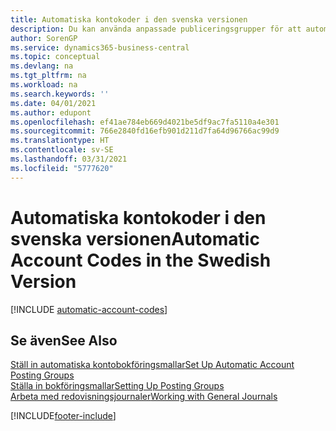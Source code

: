 ```yaml
---
title: Automatiska kontokoder i den svenska versionen
description: Du kan använda anpassade publiceringsgrupper för att automatisera återkommande transaktioner i journaler, säljdokument eller inköpsdokument i den svenska versionen.
author: SorenGP
ms.service: dynamics365-business-central
ms.topic: conceptual
ms.devlang: na
ms.tgt_pltfrm: na
ms.workload: na
ms.search.keywords: ''
ms.date: 04/01/2021
ms.author: edupont
ms.openlocfilehash: ef41ae784eb669d4021be5df9ac7fa5110a4e301
ms.sourcegitcommit: 766e2840fd16efb901d211d7fa64d96766ac99d9
ms.translationtype: HT
ms.contentlocale: sv-SE
ms.lasthandoff: 03/31/2021
ms.locfileid: "5777620"
---
```

# <a name="automatic-account-codes-in-the-swedish-version"></a><span data-ttu-id="1d240-103">Automatiska kontokoder i den svenska versionen</span><span class="sxs-lookup"><span data-stu-id="1d240-103">Automatic Account Codes in the Swedish Version</span></span>

[!INCLUDE [automatic-account-codes](../includes/FISE/automatic-account-codes.md)]

## <a name="see-also"></a><span data-ttu-id="1d240-104">Se även</span><span class="sxs-lookup"><span data-stu-id="1d240-104">See Also</span></span>

[<span data-ttu-id="1d240-105">Ställ in automatiska kontobokföringsmallar</span><span class="sxs-lookup"><span data-stu-id="1d240-105">Set Up Automatic Account Posting Groups</span></span>](how-to-set-up-automatic-account-posting-groups.md)  
[<span data-ttu-id="1d240-106">Ställa in bokföringsmallar</span><span class="sxs-lookup"><span data-stu-id="1d240-106">Setting Up Posting Groups</span></span>](../../finance-posting-groups.md)  
[<span data-ttu-id="1d240-107">Arbeta med redovisningsjournaler</span><span class="sxs-lookup"><span data-stu-id="1d240-107">Working with General Journals</span></span>](../../ui-work-general-journals.md)  


[!INCLUDE[footer-include](../../includes/footer-banner.md)]